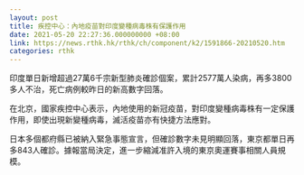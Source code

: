 ```yaml
---
layout: post
title: 疾控中心：內地疫苗對印度變種病毒株有保護作用
date: 2021-05-20 22:27:36.000000000 +08:00
link: https://news.rthk.hk/rthk/ch/component/k2/1591866-20210520.htm
categories: rthk
---
```


印度單日新增超過27萬6千宗新型肺炎確診個案，累計2577萬人染病，再多3800多人不治，死亡病例較昨日的新高數字回落。

在北京，國家疾控中心表示，內地使用的新冠疫苗，對印度變種病毒株有一定保護作用，即使出現新變種病毒，滅活疫苗亦有快捷方法應對。

日本多個都府縣已被納入緊急事態宣言，但確診數字未見明顯回落，東京都單日再多843人確診。據報當局決定，進一步縮減准許入境的東京奧運賽事相關人員規模。
